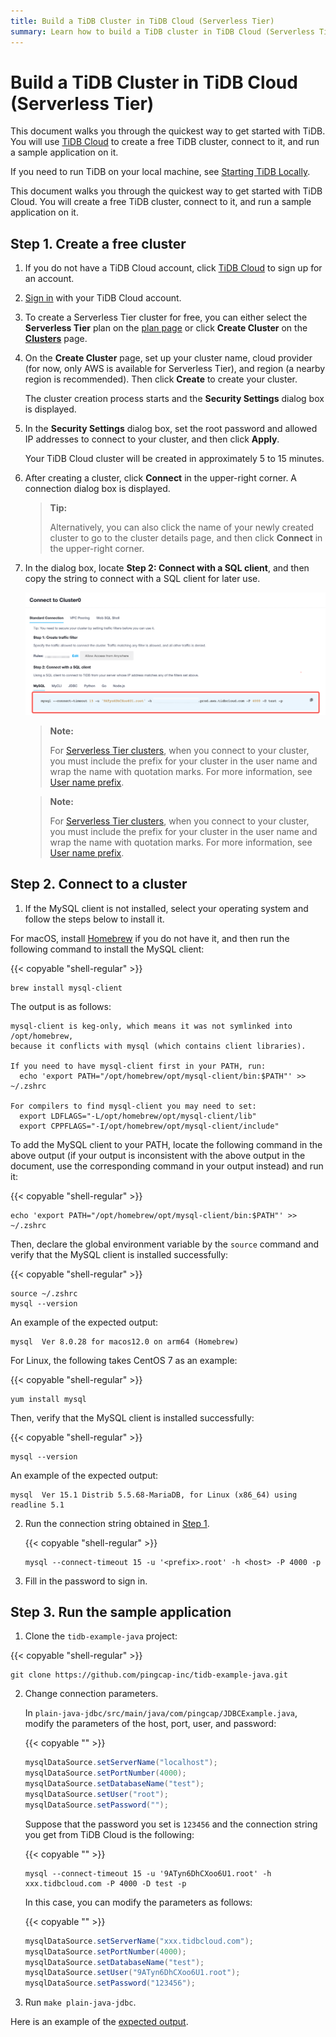 ```yaml
---
title: Build a TiDB Cluster in TiDB Cloud (Serverless Tier)
summary: Learn how to build a TiDB cluster in TiDB Cloud (Serverless Tier) and connect to a TiDB Cloud cluster.
---
```


<!-- markdownlint-disable MD029 -->

# Build a TiDB Cluster in TiDB Cloud (Serverless Tier)

<CustomContent platform="tidb">

This document walks you through the quickest way to get started with TiDB. You will use [TiDB Cloud](https://en.pingcap.com/tidb-cloud) to create a free TiDB cluster, connect to it, and run a sample application on it.

If you need to run TiDB on your local machine, see [Starting TiDB Locally](/quick-start-with-tidb.md).

</CustomContent>

<CustomContent platform="tidb-cloud">

This document walks you through the quickest way to get started with TiDB Cloud. You will create a free TiDB cluster, connect to it, and run a sample application on it.

</CustomContent>

## Step 1. Create a free cluster

1. If you do not have a TiDB Cloud account, click [TiDB Cloud](https://tidbcloud.com/free-trial) to sign up for an account.
2. [Sign in](https://tidbcloud.com/) with your TiDB Cloud account.
3. To create a Serverless Tier cluster for free, you can either select the **Serverless Tier** plan on the [plan page](https://tidbcloud.com/console/plans) or click **Create Cluster** on the [**Clusters**](https://tidbcloud.com/console/clusters) page.
4. On the **Create Cluster** page, set up your cluster name, cloud provider (for now, only AWS is available for Serverless Tier), and region (a nearby region is recommended). Then click **Create** to create your cluster.

    The cluster creation process starts and the **Security Settings** dialog box is displayed.

6. In the **Security Settings** dialog box, set the root password and allowed IP addresses to connect to your cluster, and then click **Apply**.

    Your TiDB Cloud cluster will be created in approximately 5 to 15 minutes.

6. After creating a cluster, click **Connect** in the upper-right corner. A connection dialog box is displayed.

    > **Tip:**
    >
    > Alternatively, you can also click the name of your newly created cluster to go to the cluster details page, and then click **Connect** in the upper-right corner.

7. In the dialog box, locate **Step 2: Connect with a SQL client**, and then copy the string to connect with a SQL client for later use.

    ![SQL string](/media/develop/tidb-cloud-connect.png)

    <CustomContent platform="tidb">

    > **Note:**
    >
    > For [Serverless Tier clusters](https://docs.pingcap.com/tidbcloud/select-cluster-tier#serverless-tier), when you connect to your cluster, you must include the prefix for your cluster in the user name and wrap the name with quotation marks. For more information, see [User name prefix](https://docs.pingcap.com/tidbcloud/select-cluster-tier#user-name-prefix).

    </CustomContent>

    <CustomContent platform="tidb-cloud">

    > **Note:**
    >
    > For [Serverless Tier clusters](/tidb-cloud/select-cluster-tier.md#serverless-tier), when you connect to your cluster, you must include the prefix for your cluster in the user name and wrap the name with quotation marks. For more information, see [User name prefix](/tidb-cloud/select-cluster-tier.md#user-name-prefix).

    </CustomContent>

## Step 2. Connect to a cluster

1. If the MySQL client is not installed, select your operating system and follow the steps below to install it.

<SimpleTab>

<div label="macOS">

For macOS, install [Homebrew](https://brew.sh/index) if you do not have it, and then run the following command to install the MySQL client:

{{< copyable "shell-regular" >}}

```shell
brew install mysql-client
```

The output is as follows:

```
mysql-client is keg-only, which means it was not symlinked into /opt/homebrew,
because it conflicts with mysql (which contains client libraries).

If you need to have mysql-client first in your PATH, run:
  echo 'export PATH="/opt/homebrew/opt/mysql-client/bin:$PATH"' >> ~/.zshrc

For compilers to find mysql-client you may need to set:
  export LDFLAGS="-L/opt/homebrew/opt/mysql-client/lib"
  export CPPFLAGS="-I/opt/homebrew/opt/mysql-client/include"
```

To add the MySQL client to your PATH, locate the following command in the above output (if your output is inconsistent with the above output in the document, use the corresponding command in your output instead) and run it:

{{< copyable "shell-regular" >}}

```shell
echo 'export PATH="/opt/homebrew/opt/mysql-client/bin:$PATH"' >> ~/.zshrc
```

Then, declare the global environment variable by the `source` command and verify that the MySQL client is installed successfully:

{{< copyable "shell-regular" >}}

```shell
source ~/.zshrc
mysql --version
```

An example of the expected output:

```
mysql  Ver 8.0.28 for macos12.0 on arm64 (Homebrew)
```

</div>

<div label="Linux">

For Linux, the following takes CentOS 7 as an example:

{{< copyable "shell-regular" >}}

```shell
yum install mysql
```

Then, verify that the MySQL client is installed successfully:

{{< copyable "shell-regular" >}}

```shell
mysql --version
```

An example of the expected output:

```
mysql  Ver 15.1 Distrib 5.5.68-MariaDB, for Linux (x86_64) using readline 5.1
```

</div>

</SimpleTab>

2. Run the connection string obtained in [Step 1](#step-1-create-a-free-cluster).

    {{< copyable "shell-regular" >}}

    ```shell
    mysql --connect-timeout 15 -u '<prefix>.root' -h <host> -P 4000 -p
    ```

3. Fill in the password to sign in.

## Step 3. Run the sample application

1. Clone the `tidb-example-java` project:

  {{< copyable "shell-regular" >}}

  ```shell
  git clone https://github.com/pingcap-inc/tidb-example-java.git
  ```

2. Change connection parameters.

    In `plain-java-jdbc/src/main/java/com/pingcap/JDBCExample.java`, modify the parameters of the host, port, user, and password:

    {{< copyable "" >}}

    ```java
    mysqlDataSource.setServerName("localhost");
    mysqlDataSource.setPortNumber(4000);
    mysqlDataSource.setDatabaseName("test");
    mysqlDataSource.setUser("root");
    mysqlDataSource.setPassword("");
    ```

    Suppose that the password you set is `123456` and the connection string you get from TiDB Cloud is the following:

    {{< copyable "" >}}

    ```shell
    mysql --connect-timeout 15 -u '9ATyn6DhCXoo6U1.root' -h xxx.tidbcloud.com -P 4000 -D test -p
    ```

    In this case, you can modify the parameters as follows:

    {{< copyable "" >}}

    ```java
    mysqlDataSource.setServerName("xxx.tidbcloud.com");
    mysqlDataSource.setPortNumber(4000);
    mysqlDataSource.setDatabaseName("test");
    mysqlDataSource.setUser("9ATyn6DhCXoo6U1.root");
    mysqlDataSource.setPassword("123456");
    ```

3. Run `make plain-java-jdbc`.

  Here is an example of the [expected output](https://github.com/pingcap-inc/tidb-example-java/blob/main/Expected-Output.md#plain-java-jdbc).
